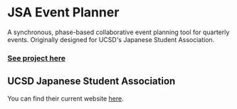# JSA Event Planner
A synchronous, phase-based collaborative event planning tool for quarterly events. Originally designed for UCSD's Japanese Student Association.

### [See project here](https://jsa-event-planner.firebaseapp.com/)

## UCSD Japanese Student Association
You can find their current website [here](https://jsa.ucsd.edu).
